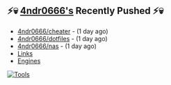 ## ⚡💀 <a href="https://4ndr0666.github.io/4ndr0site" target="_blank">4ndr0666's</a> Recently Pushed ⚡💀


- [4ndr0666/cheater](https://github.com/4ndr0666/cheater) - (1 day ago)
- [4ndr0666/dotfiles](https://github.com/4ndr0666/dotfiles) - (1 day ago)
- [4ndr0666/nas](https://github.com/4ndr0666/nas) - (1 day ago)
- [Links](https://github.com/4ndr0666/Links/blob/main/README.md)        
- [Engines](https://github.com/hoothin/SearchJumper/discussions/73)    

[![Tools](https://skillicons.dev/icons?i=go,py,react,nextjs,git,linux,bash,neovim&theme=dark&perline=18)](https://skillicons.dev)


